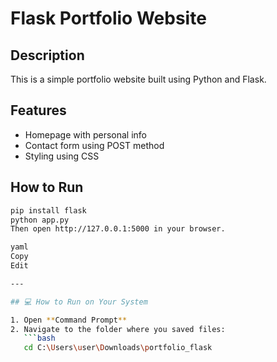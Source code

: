 # Flask Portfolio Website

## Description
This is a simple portfolio website built using Python and Flask.

## Features
- Homepage with personal info
- Contact form using POST method
- Styling using CSS

## How to Run

```bash
pip install flask
python app.py
Then open http://127.0.0.1:5000 in your browser.

yaml
Copy
Edit

---

## 💻 How to Run on Your System

1. Open **Command Prompt**
2. Navigate to the folder where you saved files:
   ```bash
   cd C:\Users\user\Downloads\portfolio_flask
